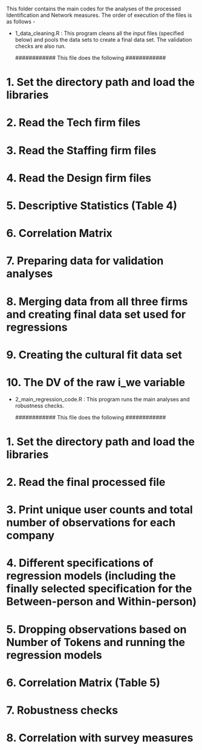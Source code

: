 This folder contains the main codes for the analyses of the processed Identification and Network measures. The order of execution of the files is as follows -

* 1_data_cleaning.R : This program cleans all the input files (specified below) and pools the data sets to create a final data set. The validation checks are also run.

  ############ This file does the following ############
# 1. Set the directory path and load the libraries
# 2. Read the Tech firm files
# 3. Read the Staffing firm files
# 4. Read the Design firm files
# 5. Descriptive Statistics (Table 4)
# 6. Correlation Matrix 
# 7. Preparing data for validation analyses
# 8. Merging data from all three firms and creating final data set used for regressions
# 9. Creating the cultural fit data set
# 10. The DV of the raw i_we variable

* 2_main_regression_code.R : This program runs the main analyses and robustness checks.
  
  ############ This file does the following ############
# 1. Set the directory path and load the libraries
# 2. Read the final processed file
# 3. Print unique user counts and total number of observations for each company
# 4. Different specifications of regression models (including the finally selected specification for the Between-person and Within-person)
# 5. Dropping observations based on Number of Tokens and running the regression models
# 6. Correlation Matrix (Table 5)
# 7. Robustness checks
# 8. Correlation with survey measures
   
